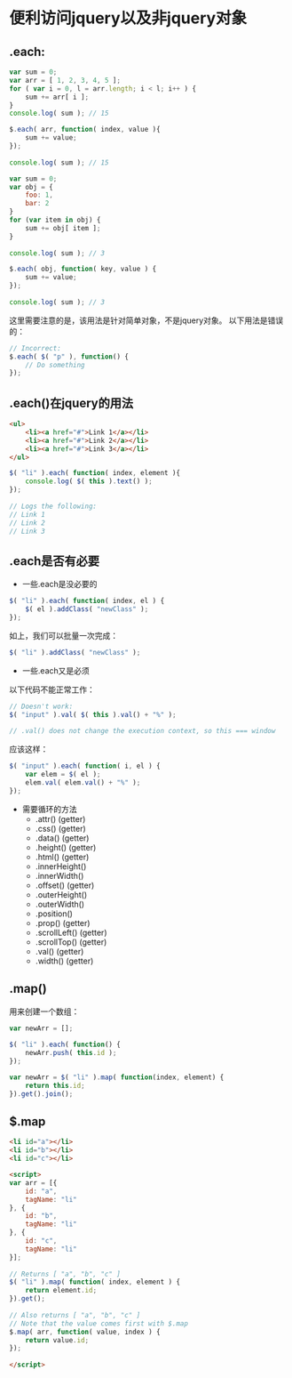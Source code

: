 # 便利访问jquery以及非jquery对象

## .each: 

```js
var sum = 0;
var arr = [ 1, 2, 3, 4, 5 ];
for ( var i = 0, l = arr.length; i < l; i++ ) {
    sum += arr[ i ];
}
console.log( sum ); // 15
```

```js
$.each( arr, function( index, value ){
    sum += value;
});
 
console.log( sum ); // 15
```

```js
var sum = 0;
var obj = {
    foo: 1,
    bar: 2
}
for (var item in obj) {
    sum += obj[ item ];
}
 
console.log( sum ); // 3
```

```js
$.each( obj, function( key, value ) {
    sum += value;
});
 
console.log( sum ); // 3
```

这里需要注意的是，该用法是针对简单对象，不是jquery对象。 以下用法是错误的：  
```js
// Incorrect:
$.each( $( "p" ), function() {
    // Do something
});
```


## .each()在jquery的用法

```html
<ul>
    <li><a href="#">Link 1</a></li>
    <li><a href="#">Link 2</a></li>
    <li><a href="#">Link 3</a></li>
</ul>
```

```js
$( "li" ).each( function( index, element ){
    console.log( $( this ).text() );
});
 
// Logs the following:
// Link 1
// Link 2
// Link 3
```

## .each是否有必要

* 一些.each是没必要的

```js
$( "li" ).each( function( index, el ) {
    $( el ).addClass( "newClass" );
});
```
如上，我们可以批量一次完成：  
```js
$( "li" ).addClass( "newClass" );
```

* 一些.each又是必须

以下代码不能正常工作：

```js
// Doesn't work:
$( "input" ).val( $( this ).val() + "%" );
 
// .val() does not change the execution context, so this === window
```

应该这样：

```js
$( "input" ).each( function( i, el ) {
    var elem = $( el );
    elem.val( elem.val() + "%" );
});
```

* 需要循环的方法
    * .attr() (getter)
    * .css() (getter)
    * .data() (getter)
    * .height() (getter)
    * .html() (getter)
    * .innerHeight()
    * .innerWidth()
    * .offset() (getter)
    * .outerHeight()
    * .outerWidth()
    * .position()
    * .prop() (getter)
    * .scrollLeft() (getter)
    * .scrollTop() (getter)
    * .val() (getter)
    * .width() (getter)

## .map()

用来创建一个数组：

```js
var newArr = [];
 
$( "li" ).each( function() {
    newArr.push( this.id );
});
```

```js
var newArr = $( "li" ).map( function(index, element) {
    return this.id;
}).get().join();
```

## $.map

```html
<li id="a"></li>
<li id="b"></li>
<li id="c"></li>

<script>
var arr = [{
    id: "a",
    tagName: "li"
}, {
    id: "b",
    tagName: "li"
}, {
    id: "c",
    tagName: "li"
}];
 
// Returns [ "a", "b", "c" ]
$( "li" ).map( function( index, element ) {
    return element.id;
}).get();
 
// Also returns [ "a", "b", "c" ]
// Note that the value comes first with $.map
$.map( arr, function( value, index ) {
    return value.id;
});
 
</script>
```